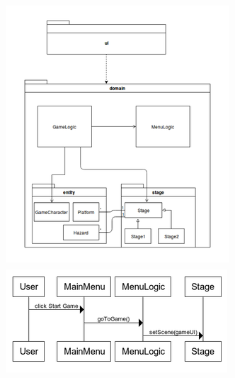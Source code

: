 ![arkkitehtuurikaavio](https://github.com/Tubaias/otm-harjoitustyo/blob/master/dokumentaatio/kuvat/a-1.png "arkkitehtuurikaavio")

![sekvenssikaavio](https://github.com/Tubaias/otm-harjoitustyo/blob/master/dokumentaatio/kuvat/a-2.png "sekvenssikaavio")

